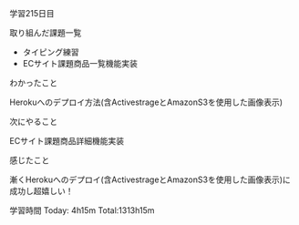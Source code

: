 学習215日目

取り組んだ課題一覧

- タイピング練習
- ECサイト課題商品一覧機能実装

わかったこと

Herokuへのデプロイ方法(含ActivestrageとAmazonS3を使用した画像表示)

次にやること

ECサイト課題商品詳細機能実装

感じたこと

漸くHerokuへのデプロイ(含ActivestrageとAmazonS3を使用した画像表示)に成功し超嬉しい！

学習時間 Today: 4h15m Total:1313h15m